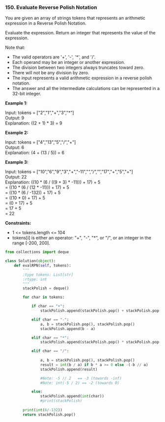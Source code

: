 ### 150. Evaluate Reverse Polish Notation

You are given an array of strings tokens that represents an arithmetic expression in a Reverse Polish Notation.

Evaluate the expression. Return an integer that represents the value of the expression.

Note that:

* The valid operators are '+', '-', '*', and '/'.
* Each operand may be an integer or another expression.
* The division between two integers always truncates toward zero.
* There will not be any division by zero.
* The input represents a valid arithmetic expression in a reverse polish notation.
* The answer and all the intermediate calculations can be represented in a 32-bit integer.
 

**Example 1:**

Input: tokens = ["2","1","+","3","*"]  
Output: 9  
Explanation: ((2 + 1) * 3) = 9

**Example 2:**

Input: tokens = ["4","13","5","/","+"]  
Output: 6  
Explanation: (4 + (13 / 5)) = 6

**Example 3:**

Input: tokens = ["10","6","9","3","+","-11","*","/","*","17","+","5","+"]  
Output: 22  
Explanation: ((10 * (6 / ((9 + 3) * -11))) + 17) + 5  
= ((10 * (6 / (12 * -11))) + 17) + 5  
= ((10 * (6 / -132)) + 17) + 5  
= ((10 * 0) + 17) + 5  
= (0 + 17) + 5  
= 17 + 5  
= 22
 
**Constraints:**

* 1 <= tokens.length <= 104
* tokens[i] is either an operator: "+", "-", "*", or "/", or an integer in the range [-200, 200].

```python
from collections import deque

class Solution(object):
    def evalRPN(self, tokens):
        """
        :type tokens: List[str]
        :rtype: int
        """
        stackPolish = deque()

        for char in tokens:

            if char == "+":
                stackPolish.append(stackPolish.pop() + stackPolish.pop())

            elif char == "-":
                a, b = stackPolish.pop(), stackPolish.pop()
                stackPolish.append(b - a)

            elif char == "*":
                stackPolish.append(stackPolish.pop() * stackPolish.pop())

            elif char == "/":
                
                a, b = stackPolish.pop(), stackPolish.pop()
                result = int(b / a) if b * a >= 0 else -(-b // a)
                stackPolish.append(result)

                #Note: -5 // 2   == -3 (towards -inf) 
                #Note: int(-5 / 2) == -2 (towards 0)

            else:
                stackPolish.append(int(char))
                #print(stackPolish)
                
        print(int(6/-132))
        return stackPolish.pop()
```